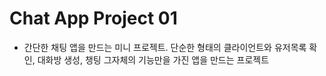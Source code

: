 # Chat App Project 01

- 간단한 채팅 앱을 만드는 미니 프로젝트. 단순한 형태의 클라이언트와 유저목록 확인, 대화방 생성, 챙팅 그자체의 기능만을 가진 앱을 만드는 프로젝트
